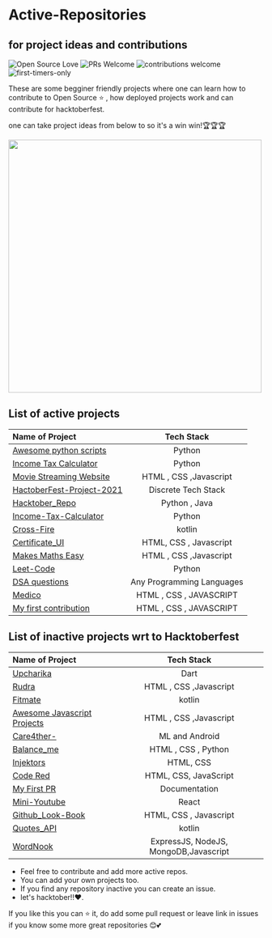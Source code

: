 # Active-Repositories
## for project ideas and contributions


![Open Source Love](https://badges.frapsoft.com/os/v1/open-source.svg?v=102)
![PRs Welcome](https://img.shields.io/badge/PRs-Welcome-brightgreen.svg?style=flat&logo=github)
![contributions welcome](https://img.shields.io/static/v1.svg?label=Contributions&message=Welcome&color=brightgreen&style=flat&logo=github)&nbsp;
![first-timers-only](https://img.shields.io/badge/first--timers--only-friendly-blue.svg?style=flat)




 
These are some begginer friendly projects where one can learn how to contribute to Open Source ⭐ , how deployed projects work and can contribute for hacktoberfest.

one can take project ideas from below to so it's a win win!🏆🏆🏆



<img align="center" height="500" width= "500" src="https://user-images.githubusercontent.com/73706697/135315829-9128ebbb-5f87-489d-a63e-bc6a98d6331f.gif" />

## List of active projects
| Name of Project |  Tech Stack     |
| :---        |    :----:   | 
|[Awesome python scripts](https://github.com/prathimacode-hub/Awesome_Python_Scripts)      | Python  |
|[Income Tax Calculator](https://github.com/QAZIMAAZARSHAD/Income-Tax-Calculator) | Python |
|[Movie Streaming Website](https://github.com/QAZIMAAZARSHAD/Movie-Streaming-Website) | HTML , CSS ,Javascript|
|[HactoberFest-Project-2021](https://github.com/DSC-Galgotias/HacktoberFest-Projects-2021)| Discrete Tech Stack|
|[Hacktober_Repo](https://github.com/Saurabh2509/Hacktober_Repo)| Python , Java  |
|[Income-Tax-Calculator](https://github.com/QAZIMAAZARSHAD/Income-Tax-Calculator) |Python|
|[Cross-Fire](https://github.com/KunalRaghav/CrossFire)| kotlin |
|[Certificate_UI](https://github.com/praveenscience/Certificate-Generator-UI)| HTML, CSS , Javascript |
|[Makes Maths Easy](https://github.com/makesmatheasy/makesmatheasy)|  HTML , CSS ,Javascript|
|[Leet-Code](https://github.com/iamshubhamg/Leet-Code) | Python |
|[DSA questions](https://github.com/kanak22/CP-DSA-Questions)      | Any Programming Languages |
|[Medico](https://github.com/jwalapc/medico)      | HTML , CSS , JAVASCRIPT |
|[My first contribution](https://github.com/jwalapc/firstcontribution)      | HTML , CSS , JAVASCRIPT |


## List of inactive projects wrt to Hacktoberfest
| Name of Project |  Tech Stack     |
| :---        |    :----:   | 
|[Upcharika](https://github.com/smaranjitghose/Upcharika)  | Dart  |
|[Rudra](https://github.com/Harshal0902/Rudra) | HTML , CSS ,Javascript|
|[Fitmate](https://github.com/Code-Sauce-Official/FitMate)| kotlin|
|[Awesome Javascript Projects](https://github.com/Vishal-raj-1/Awesome-JavaScript-Projects)| HTML , CSS ,Javascript |
|[Care4ther-](https://github.com/unnati914/Care4ther-)| ML and Android  |
|[Balance_me](https://github.com/yashikajotwani12/Balanced_Me)|HTML , CSS , Python  |
|[Injektors](https://github.com/CodXCrypt/Injektors) | HTML, CSS|
|[Code Red](https://github.com/aashimawadhwa/Code-Red)| HTML, CSS, JavaScript |
[My First PR](https://github.com/quintessences/my-first-pr/pulls) |Documentation|
|[Mini-Youtube](https://github.com/vinitshahdeo/MiniYouTube)| React|
|[Github_Look-Book](https://github.com/vinitshahdeo/GitHubLookBook)| HTML, CSS , Javascript|
|[Quotes_API](https://github.com/shmehdi01/quote_api_ktor)| kotlin|
|[WordNook](https://github.com/ALPHAVIO/WordNook)| ExpressJS, NodeJS, MongoDB,Javascript |


- Feel free to contribute and add more active repos.
- You can add your own projects too.
- If you find any repository inactive you can create an issue.
- let's hacktober!!❤️.

If you like this you can ⭐ it, do add some pull request or leave link in issues if you know some more great repositories 😊💕 



